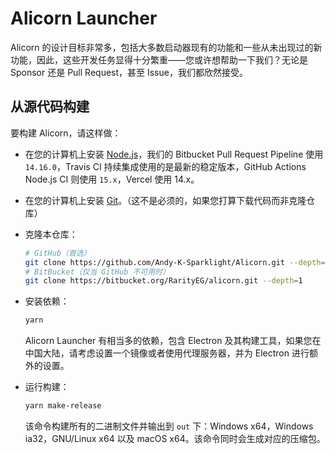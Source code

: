 # Alicorn Launcher

Alicorn 的设计目标非常多，包括大多数启动器现有的功能和一些从未出现过的新功能，因此，这些开发任务显得十分繁重——您或许想帮助一下我们？无论是 Sponsor 还是 Pull Request，甚至 Issue，我们都欣然接受。

## 从源代码构建

要构建 Alicorn，请这样做：

- 在您的计算机上安装 [Node.js](https://nodejs.org)，我们的 Bitbucket Pull Request Pipeline 使用 `14.16.0`，Travis CI 持续集成使用的是最新的稳定版本，GitHub Actions Node.js CI 则使用 `15.x`，Vercel 使用 14.x。
  
- 在您的计算机上安装 [Git](https://git-scm.com)。（这不是必须的，如果您打算下载代码而非克隆仓库）

- 克隆本仓库：

  ```sh
  # GitHub（首选）
  git clone https://github.com/Andy-K-Sparklight/Alicorn.git --depth=1
  # BitBucket（仅当 GitHub 不可用时）
  git clone https://bitbucket.org/RarityEG/alicorn.git --depth=1
  ```

- 安装依赖：

  ```sh
  yarn
  ```

  Alicorn Launcher 有相当多的依赖，包含 Electron 及其构建工具，如果您在中国大陆，请考虑设置一个镜像或者使用代理服务器，并为 Electron 进行额外的设置。

- 运行构建：

  ```sh
  yarn make-release
  ```

  该命令构建所有的二进制文件并输出到 `out` 下：Windows x64，Windows ia32，GNU/Linux x64 以及 macOS x64。该命令同时会生成对应的压缩包。

